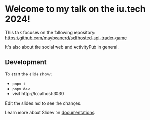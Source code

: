 # Welcome to my talk on the iu.tech 2024!

This talk focuses on the following repository:
https://github.com/maybeanerd/selfhosted-api-trader-game

It's also about the social web and ActivityPub in general.

## Development

To start the slide show:

- `pnpm i`
- `pnpm dev`
- visit http://localhost:3030

Edit the [slides.md](./slides.md) to see the changes.

Learn more about Slidev on [documentations](https://sli.dev/).
